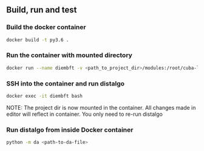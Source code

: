 ## Build, run and test

### Build the docker container
```bash
docker build -t py3.6 .
```
### Run the container with mounted directory
```bash
docker run --name diembft -v <path_to_project_dir>/modules:/root/cuba-libra/ -it py3.6
```
### SSH into the container and run distalgo
```bash
docker exec -it diembft bash 
```
NOTE: The project dir is now mounted in the container. All changes made in editor will reflect in container. You only need to re-run distalgo

### Run distalgo from inside Docker container
```bash
python -m da <path-to-da-file>
```